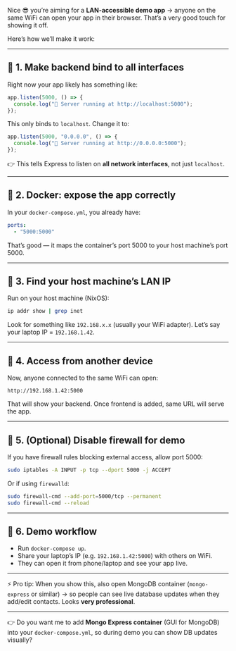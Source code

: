 Nice 😎 you’re aiming for a **LAN-accessible demo app** → anyone on the same WiFi can open your app in their browser. That’s a very good touch for showing it off.

Here’s how we’ll make it work:

---

## 🔹 1. Make backend bind to all interfaces

Right now your app likely has something like:

```ts
app.listen(5000, () => {
  console.log("🚀 Server running at http://localhost:5000");
});
```

This only binds to `localhost`. Change it to:

```ts
app.listen(5000, "0.0.0.0", () => {
  console.log("🚀 Server running at http://0.0.0.0:5000");
});
```

👉 This tells Express to listen on **all network interfaces**, not just `localhost`.

---

## 🔹 2. Docker: expose the app correctly

In your `docker-compose.yml`, you already have:

```yaml
ports:
  - "5000:5000"
```

That’s good — it maps the container’s port 5000 to your host machine’s port 5000.

---

## 🔹 3. Find your host machine’s LAN IP

Run on your host machine (NixOS):

```bash
ip addr show | grep inet
```

Look for something like `192.168.x.x` (usually your WiFi adapter).
Let’s say your laptop IP = `192.168.1.42`.

---

## 🔹 4. Access from another device

Now, anyone connected to the same WiFi can open:

```
http://192.168.1.42:5000
```

That will show your backend.
Once frontend is added, same URL will serve the app.

---

## 🔹 5. (Optional) Disable firewall for demo

If you have firewall rules blocking external access, allow port 5000:

```bash
sudo iptables -A INPUT -p tcp --dport 5000 -j ACCEPT
```

Or if using `firewalld`:

```bash
sudo firewall-cmd --add-port=5000/tcp --permanent
sudo firewall-cmd --reload
```

---

## 🔹 6. Demo workflow

- Run `docker-compose up`.
- Share your laptop’s IP (e.g. `192.168.1.42:5000`) with others on WiFi.
- They can open it from phone/laptop and see your app live.

---

⚡ Pro tip: When you show this, also open MongoDB container (`mongo-express` or similar) → so people can see live database updates when they add/edit contacts. Looks **very professional**.

---

👉 Do you want me to add **Mongo Express container** (GUI for MongoDB) into your `docker-compose.yml`, so during demo you can show DB updates visually?
